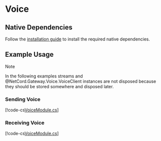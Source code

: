 # Voice

## Native Dependencies

Follow the [installation guide](installing-native-dependencies.md) to install the required native dependencies.

## Example Usage

> [!NOTE]
> In the following examples streams and @NetCord.Gateway.Voice.VoiceClient instances are not disposed because they should be stored somewhere and disposed later.

### Sending Voice
[!code-cs[VoiceModule.cs](Voice/VoiceModule.cs#L11-L101)]

### Receiving Voice
[!code-cs[VoiceModule.cs](Voice/VoiceModule.cs#L103-L145)]
